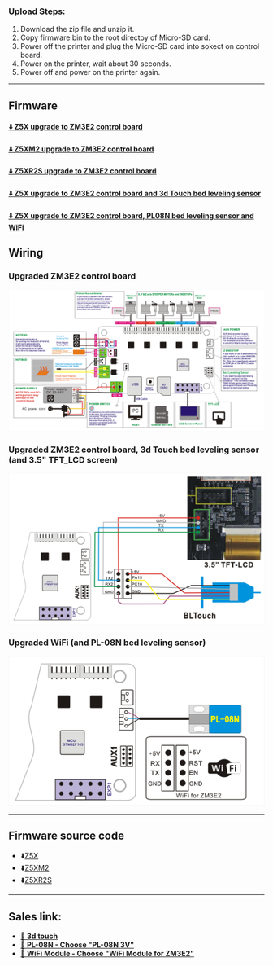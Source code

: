 ### Upload Steps:
1. Download the zip file and unzip it.
2. Copy firmware.bin to the root directoy of Micro-SD card.
3. Power off the printer and plug the Micro-SD card into sokect on control board.
4. Power on the printer, wait about 30 seconds.
5. Power off and power on the printer again.

-----
## Firmware
#### [:arrow_down: Z5X upgrade to ZM3E2 control board](./Z5X_ZM3E2_V1_2_0_en.zip)
#### [:arrow_down: Z5XM2 upgrade to ZM3E2 control board](./Z5XM2_ZM3E2_V1_2_0_en.zip)
#### [:arrow_down: Z5XR2S upgrade to ZM3E2 control board](./Z5XR2S_ZM3E2_V1_2_0_en.zip)
#### [:arrow_down: Z5X upgrade to ZM3E2 control board and 3d Touch bed leveling sensor](Z5X_ZM3E2_3DTouch_V1_3_0_beta.zip)
<!-- #### [:arrow_down: Z5XM2 upgrade to ZM3E2 control board and 3d Touch bed leveling sensor]() -->
<!-- #### [:arrow_down: Z5XR2S upgrade to ZM3E2 control board and 3d Touch bed leveling sensor]() -->
#### [:arrow_down: Z5X upgrade to ZM3E2 control board, PL08N bed leveling sensor and WiFi](./Z5X_ZM3E2_PL08N_WiFi_V1_3_0_en.zip)
<!-- #### [:arrow_down: Z5XM2 upgrade to ZM3E2 control board and WiFi]() -->
<!-- #### [:arrow_down: Z5XR2 upgrade to ZM3E2 control board and WiFi]() -->

## Wiring
### Upgraded ZM3E2 control board
![](./ZM3E2_Wiring_Diagram.png)
### Upgraded ZM3E2 control board, 3d Touch bed leveling sensor (and 3.5" TFT_LCD screen)
![](./ZM3E2-BLTouch_and_TFTLCD.png)
### Upgraded WiFi (and PL-08N bed leveling sensor)
![](./ZM3E2-WiFi_PL08N.png)


-----
## Firmware source code
- :arrow_down:[Z5X](./SourceCode/Z5X_ZM3E2_V1_2_0.zip)
- :arrow_down:[Z5XM2](./SourceCode/Z5XM2_ZM3E2_V1_2_0.zip)
- :arrow_down:[Z5XR2S](./SourceCode/Z5XR2S_ZM3E2_V1_2_0.zip)

-----
## Sales link:
- **[:gift: 3d touch](https://www.aliexpress.com/item/1005001464420529.html)**
- **[:gift: PL-08N - Choose "PL-08N 3V"](https://www.aliexpress.com/item/4000596309710.html)**
- **[:gift: WiFi Module - Choose "WiFi Module for ZM3E2"](https://www.aliexpress.com/item/1005002378551489.html)**


